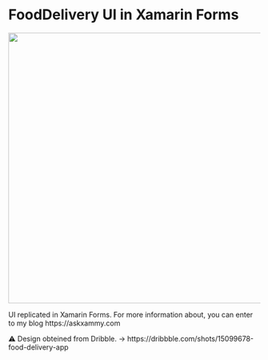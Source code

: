 # FoodDelivery UI in Xamarin Forms

<p align="center">

<img src="https://github.com/LeomarisReyes/FoodDeliveryUI/blob/master/Images/FoodDeliverUI_AskXammy.png" height="540" width="690"/>
</p>

<p>UI replicated in Xamarin Forms. For more information about, you can enter to my blog https://askxammy.com </p>
⚠ Design obteined from Dribble. -> https://dribbble.com/shots/15099678-food-delivery-app
